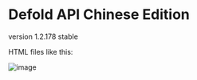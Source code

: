 # Defold API Chinese Edition

version 1.2.178 stable

HTML files like this:

![image](https://user-images.githubusercontent.com/42052366/109385851-b4496780-7931-11eb-98be-f2967f1e262a.png)
